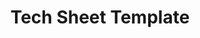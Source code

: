---
title: Tech Sheet Template
redirect_to: https://docs.google.com/spreadsheets/d/1mFcKQ9Ae553x8GKm_M6QD3e-lbHDeU9iXlHqWno58Y0/edit?usp=sharing
redirect_from: 
  - /TechSheet
  - /techsheet
---